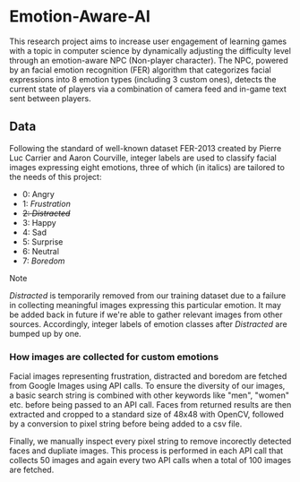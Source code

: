 # Emotion-Aware-AI
This research project aims to increase user engagement of learning games with a topic in computer science by dynamically adjusting the difficulty level through an emotion-aware NPC (Non-player character). The NPC, powered by an facial emotion recognition (FER) algorithm that categorizes facial expressions into 8 emotion types (including 3 custom ones), detects the current state of players via a combination of camera feed and in-game text sent between players.

## Data
Following the standard of well-known dataset FER-2013 created by Pierre Luc Carrier and Aaron Courville, integer labels are used to classify facial images expressing eight emotions, three of which (in italics) are tailored to the needs of this project:
- 0: Angry
- 1: *Frustration*
- ~~2: *Distracted*~~
- 3: Happy
- 4: Sad
- 5: Surprise
- 6: Neutral
- 7: *Boredom*
> [!Note]
> *Distracted* is temporarily removed from our training dataset due to a failure in collecting meaningful images expressing this particular emotion. It may be added back in future if we're able to gather relevant images from other sources. Accordingly, integer labels of emotion classes after *Distracted* are bumped up by one.

### How images are collected for custom emotions
Facial images representing frustration, distracted and boredom are fetched from Google Images using API calls. To ensure the diversity of our images, a basic search string is combined with other keywords like "men", "women" etc. before being passed to an API call. Faces from returned results are then extracted and cropped to a standard size of 48x48 with OpenCV, followed by a conversion to pixel string before being added to a csv file.

Finally, we manually inspect every pixel string to remove incorectly detected faces and dupliate images. This process is performed in each API call that collects 50 images and again every two API calls when a total of 100 images are fetched. 
